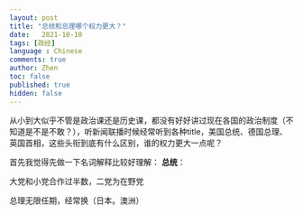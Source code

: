 ```yaml
---
layout: post
title: "总统和总理哪个权力更大？"
date:   2021-10-10
tags: [政经]
language : Chinese
comments: true
author: Zhen
toc: false
published: true
hidden: false
---
```

从小到大似乎不管是政治课还是历史课，都没有好好讲过现在各国的政治制度（不知道是不是不敢？），听新闻联播时候经常听到各种title，美国总统、德国总理、英国首相，这些头衔到底有什么区别，谁的权力更大一点呢？

首先我觉得先做一下名词解释比较好理解：
**总统**：


大党和小党合作过半数，二党为在野党


总理无限任期，经常换（日本。澳洲）
<!--stackedit_data:
eyJoaXN0b3J5IjpbLTEzODA1MjM5NTgsLTg0MzA0ODk3NCwyMD
E0ODU0MDA4LC0xNTk0NTMzOTA2XX0=
-->